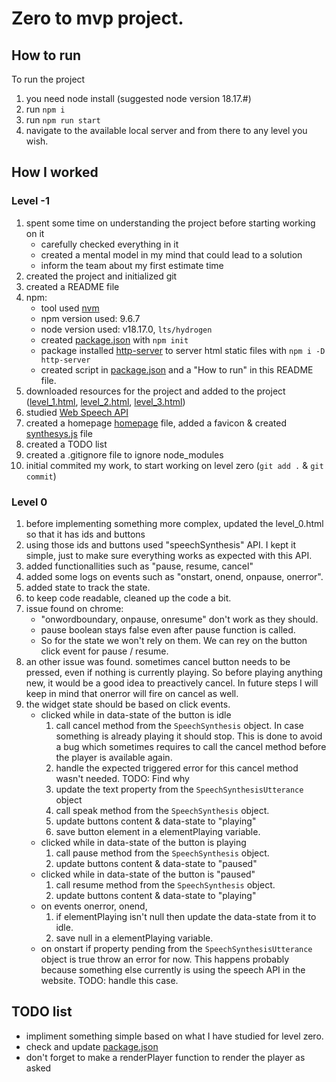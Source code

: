 # Zero to mvp project.

## How to run

To run the project

1. you need node install (suggested node version 18.17.#)
2. run `npm i`
3. run `npm run start`
4. navigate to the available local server and from there to any level you wish.

## How I worked

### Level -1

1. spent some time on understanding the project before starting working on it
   - carefully checked everything in it
   - created a mental model in my mind that could lead to a solution
   - inform the team about my first estimate time
2. created the project and initialized git
3. created a README file
4. npm:
   - tool used [nvm](https://github.com/nvm-sh/nvm)
   - npm version used: 9.6.7
   - node version used: v18.17.0, `lts/hydrogen`
   - created [package.json](./package.json) with `npm init`
   - package installed [http-server](https://www.npmjs.com/package/http-server) to server html static files with `npm i -D http-server`
   - created script in [package.json](./package.json) and a "How to run" in this README file.
5. downloaded resources for the project and added to the project ([level_1.html](./level_1.html), [level_2.html](./level_2.html), [level_3.html](./level_3.html))
6. studied [Web Speech API](https://developer.mozilla.org/en-US/docs/Web/API/Web_Speech_API/Using_the_Web_Speech_API#speech_synthesis)
7. created a homepage [homepage](./index.html) file, added a favicon & created [synthesys.js](./synthesis.js) file
8. created a TODO list
9. created a .gitignore file to ignore node_modules
10. initial commited my work, to start working on level zero (`git add .` & `git commit`)

### Level 0

1. before implementing something more complex, updated the level_0.html so that it has ids and buttons
2. using those ids and buttons used "speechSynthesis" API. I kept it simple, just to make sure everything works as expected with this API.
3. added functionallities such as "pause, resume, cancel"
4. added some logs on events such as "onstart, onend, onpause, onerror".
5. added state to track the state.
6. to keep code readable, cleaned up the code a bit.
7. issue found on chrome:
   - "onwordboundary, onpause, onresume" don't work as they should.
   - pause boolean stays false even after pause function is called.
   - So for the state we won't rely on them. We can rey on the button click event for pause / resume.
8. an other issue was found. sometimes cancel button needs to be pressed, even if nothing is currently playing. So before playing anything new, it would be a good idea to preactively cancel. In future steps I will keep in mind that onerror will fire on cancel as well.
9. the widget state should be based on click events.
   - clicked while in data-state of the button is idle
     1. call cancel method from the `SpeechSynthesis` object. In case something is already playing it should stop. This is done to avoid a bug which sometimes requires to call the cancel method before the player is available again.
     2. handle the expected triggered error for this cancel method wasn't needed. TODO: Find why
     3. update the text property from the `SpeechSynthesisUtterance` object
     4. call speak method from the `SpeechSynthesis` object.
     5. update buttons content & data-state to "playing"
     6. save button element in a elementPlaying variable.
   - clicked while in data-state of the button is playing
     1. call pause method from the `SpeechSynthesis` object.
     2. update buttons content & data-state to "paused"
   - clicked while in data-state of the button is "paused"
     1. call resume method from the `SpeechSynthesis` object.
     2. update buttons content & data-state to "playing"
   - on events onerror, onend,
     1. if elementPlaying isn't null then update the data-state from it to idle.
     2. save null in a elementPlaying variable.
   - on onstart if property pending from the `SpeechSynthesisUtterance` object is true throw an error for now. This happens probably because something else currently is using the speech API in the website. TODO: handle this case.

## TODO list

- impliment something simple based on what I have studied for level zero.
- check and update [package.json](./package.json)
- don't forget to make a renderPlayer function to render the player as asked
